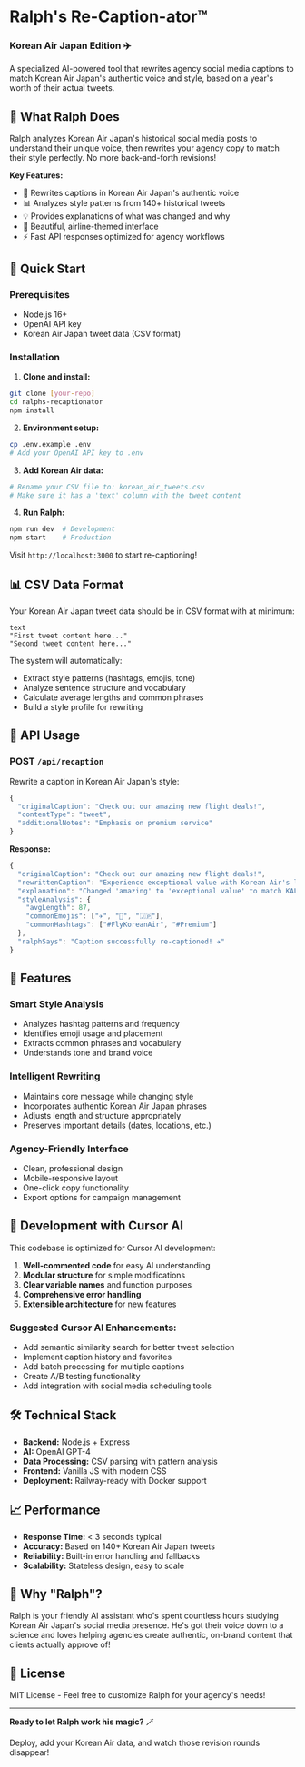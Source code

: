 # Ralph's Re-Caption-ator™ 
### Korean Air Japan Edition ✈️

A specialized AI-powered tool that rewrites agency social media captions to match Korean Air Japan's authentic voice and style, based on a year's worth of their actual tweets.

## 🎯 What Ralph Does

Ralph analyzes Korean Air Japan's historical social media posts to understand their unique voice, then rewrites your agency copy to match their style perfectly. No more back-and-forth revisions!

**Key Features:**
- 🔄 Rewrites captions in Korean Air Japan's authentic voice
- 📊 Analyzes style patterns from 140+ historical tweets
- 💡 Provides explanations of what was changed and why
- 🎨 Beautiful, airline-themed interface
- ⚡ Fast API responses optimized for agency workflows

## 🚀 Quick Start

### Prerequisites
- Node.js 16+ 
- OpenAI API key
- Korean Air Japan tweet data (CSV format)

### Installation

1. **Clone and install:**
```bash
git clone [your-repo]
cd ralphs-recaptionator
npm install
```

2. **Environment setup:**
```bash
cp .env.example .env
# Add your OpenAI API key to .env
```

3. **Add Korean Air data:**
```bash
# Rename your CSV file to: korean_air_tweets.csv
# Make sure it has a 'text' column with the tweet content
```

4. **Run Ralph:**
```bash
npm run dev  # Development
npm start    # Production
```

Visit `http://localhost:3000` to start re-captioning!

## 📊 CSV Data Format

Your Korean Air Japan tweet data should be in CSV format with at minimum:

```csv
text
"First tweet content here..."
"Second tweet content here..."
```

The system will automatically:
- Extract style patterns (hashtags, emojis, tone)
- Analyze sentence structure and vocabulary
- Calculate average lengths and common phrases
- Build a style profile for rewriting

## 🔧 API Usage

### POST `/api/recaption`

Rewrite a caption in Korean Air Japan's style:

```javascript
{
  "originalCaption": "Check out our amazing new flight deals!",
  "contentType": "tweet",
  "additionalNotes": "Emphasis on premium service"
}
```

**Response:**
```javascript
{
  "originalCaption": "Check out our amazing new flight deals!",
  "rewrittenCaption": "Experience exceptional value with Korean Air's latest offers ✈️ #FlyKoreanAir",
  "explanation": "Changed 'amazing' to 'exceptional value' to match KAL's premium positioning...",
  "styleAnalysis": {
    "avgLength": 87,
    "commonEmojis": ["✈️", "🌸", "🇯🇵"],
    "commonHashtags": ["#FlyKoreanAir", "#Premium"]
  },
  "ralphSays": "Caption successfully re-captioned! ✈️"
}
```

## 🎨 Features

### Smart Style Analysis
- Analyzes hashtag patterns and frequency
- Identifies emoji usage and placement
- Extracts common phrases and vocabulary
- Understands tone and brand voice

### Intelligent Rewriting
- Maintains core message while changing style
- Incorporates authentic Korean Air Japan phrases
- Adjusts length and structure appropriately
- Preserves important details (dates, locations, etc.)

### Agency-Friendly Interface
- Clean, professional design
- Mobile-responsive layout
- One-click copy functionality
- Export options for campaign management

## 🔄 Development with Cursor AI

This codebase is optimized for Cursor AI development:

1. **Well-commented code** for easy AI understanding
2. **Modular structure** for simple modifications
3. **Clear variable names** and function purposes
4. **Comprehensive error handling**
5. **Extensible architecture** for new features

### Suggested Cursor AI Enhancements:
- Add semantic similarity search for better tweet selection
- Implement caption history and favorites
- Add batch processing for multiple captions
- Create A/B testing functionality
- Add integration with social media scheduling tools

## 🛠️ Technical Stack

- **Backend:** Node.js + Express
- **AI:** OpenAI GPT-4
- **Data Processing:** CSV parsing with pattern analysis
- **Frontend:** Vanilla JS with modern CSS
- **Deployment:** Railway-ready with Docker support

## 📈 Performance

- **Response Time:** < 3 seconds typical
- **Accuracy:** Based on 140+ Korean Air Japan tweets
- **Reliability:** Built-in error handling and fallbacks
- **Scalability:** Stateless design, easy to scale

## 🎪 Why "Ralph"?

Ralph is your friendly AI assistant who's spent countless hours studying Korean Air Japan's social media presence. He's got their voice down to a science and loves helping agencies create authentic, on-brand content that clients actually approve of!

## 📝 License

MIT License - Feel free to customize Ralph for your agency's needs!

---

**Ready to let Ralph work his magic?** 🪄

Deploy, add your Korean Air data, and watch those revision rounds disappear!

